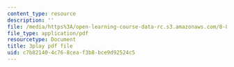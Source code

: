 ```yaml
---
content_type: resource
description: ''
file: /media/https%3A/open-learning-course-data-rc.s3.amazonaws.com/8-851-effective-field-theory-spring-2013/c7b821404c768ceaf3b8bce9d92524c5_WtOJN2TCD6o.pdf
file_type: application/pdf
resourcetype: Document
title: 3play pdf file
uid: c7b82140-4c76-8cea-f3b8-bce9d92524c5
---
```

